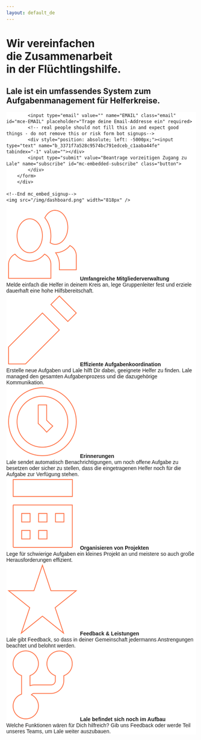 ```yaml
---
layout: default_de
---
```


<style>.page-link.discover { border-color:#FF7043; }</style>

<div class="home">
  <div class="hero">
    <h1>Wir vereinfachen<br/>die Zusammenarbeit<br/>in der Flüchtlingshilfe.</h1>
    <h2>Lale ist ein umfassendes System zum Aufgabenmanagement für Helferkreise.</h2>
    <!-- Begin MailChimp Signup Form -->
		<!-- <link href="//cdn-images.mailchimp.com/embedcode/slim-081711.css" rel="stylesheet" type="text/css"> -->
		<style type="text/css">
			#mc_embed_signup{background:#fff; clear:left; font:14px Helvetica,Arial,sans-serif; }
			/* Add your own MailChimp form style overrides in your site stylesheet or in this style block.
			   We recommend moving this block and the preceding CSS link to the HEAD of your HTML file. */
		</style>
		<div id="mc_embed_signup">
		<form action="//help.us11.list-manage.com/subscribe/post?u=3371f7a528c9574bc791edceb&amp;id=c1aaba44fe" method="post" id="mc-embedded-subscribe-form" name="mc-embedded-subscribe-form" class="validate" target="_blank" novalidate>
		    <div id="mc_embed_signup_scroll">
			
			<input type="email" value="" name="EMAIL" class="email" id="mce-EMAIL" placeholder="Trage deine Email-Addresse ein" required>
		    <!-- real people should not fill this in and expect good things - do not remove this or risk form bot signups-->
		    <div style="position: absolute; left: -5000px;"><input type="text" name="b_3371f7a528c9574bc791edceb_c1aaba44fe" tabindex="-1" value=""></div>
		    <input type="submit" value="Beantrage vorzeitigen Zugang zu Lale" name="subscribe" id="mc-embedded-subscribe" class="button">
		    </div>
		</form>
		</div>

	<!--End mc_embed_signup-->
    <img src="/img/dashboard.png" width="818px" />
  </div>
  <div class="homepage-features">
  	<div><img src="/img/homepage/member.svg"/> 
  		<b>Umfangreiche Mitgliederverwaltung</b><br/>Melde einfach die Helfer in deinem Kreis an, lege Gruppenleiter fest und erziele dauerhaft eine hohe Hilfsbereitschaft.
  	</div>
  	<div><img src="/img/homepage/pencil.svg"/> 
  		<b>Effiziente Aufgabenkoordination</b><br/>Erstelle neue Aufgaben und Lale hilft Dir dabei, geeignete Helfer zu finden. Lale managed den gesamten Aufgabenprozess und die dazugehörige Kommunikation.
  	</div>
  	<div><img src="/img/homepage/clock.svg"/>
  		<b>Erinnerungen</b><br/>Lale sendet automatisch Benachrichtigungen, um noch offene Aufgabe zu besetzen oder sicher zu stellen, dass die eingetragenen Helfer noch für die Aufgabe zur Verfügung stehen.
  	</div>
  	<div><img src="/img/homepage/event.svg"/>
  		<b>Organisieren von Projekten</b><br/>Lege für schwierige Aufgaben ein kleines Projekt an und meistere so auch große Herausforderungen effizient.
  	</div>
  	<div><img src="/img/homepage/star.svg"/>
  		<b>Feedback & Leistungen</b><br/>Lale gibt Feedback, so dass in deiner Gemeinschaft jedermanns Anstrengungen beachtet und belohnt werden.
  	</div>
  	<div><img src="/img/homepage/fork.svg"/>
  		<b>Lale befindet sich noch im Aufbau</b><br/>Welche Funktionen wären für Dich hilfreich? Gib uns Feedback oder werde Teil unseres Teams, um Lale weiter auszubauen.<br/>
  	</div>
  </div>
</div>
